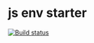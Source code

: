 # js env starter

[![Build status](https://ci.appveyor.com/api/projects/status/pgje30jtk2oevnyy/branch/master?svg=true)](https://ci.appveyor.com/project/homutovan/starter/branch/master)